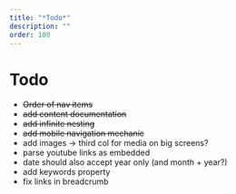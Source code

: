 ```yaml
---
title: "*Todo*"
description: ""
order: 100
---
```

# Todo
- ~~Order of nav items~~
- ~~add content documentation~~
- ~~add infinite nesting~~
- ~~add mobile navigation mechanic~~
- add images
-> third col for media on big screens?
- parse youtube links as embedded
- date should also accept year only (and month + year?)
- add keywords property
- fix links in breadcrumb
